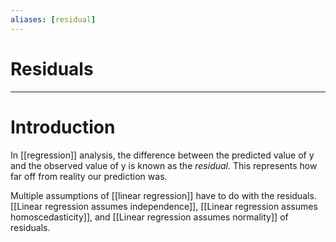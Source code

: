 ```yaml
---
aliases: [residual]
---
```

# Residuals


---
# Introduction
In [[regression]] analysis, the difference between the predicted value of y and the observed value of y is known as the *residual.* This represents how far off from reality our prediction was. 

Multiple assumptions of [[linear regression]] have to do with the residuals. [[Linear regression assumes independence]], [[Linear regression assumes homoscedasticity]], and [[Linear regression assumes normality]] of residuals. 